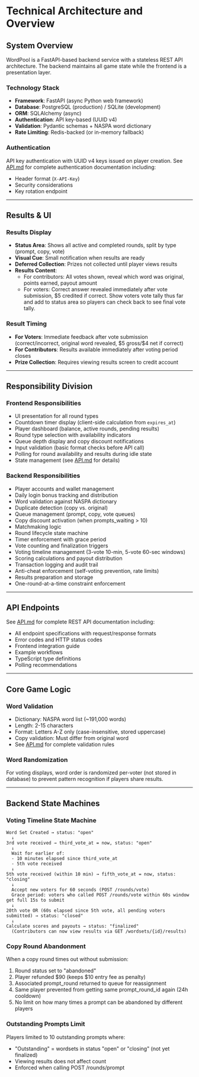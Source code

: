 # Technical Architecture and Overview

## System Overview

WordPool is a FastAPI-based backend service with a stateless REST API architecture. The backend maintains all game state while the frontend is a presentation layer.

### Technology Stack
- **Framework**: FastAPI (async Python web framework)
- **Database**: PostgreSQL (production) / SQLite (development)
- **ORM**: SQLAlchemy (async)
- **Authentication**: API key-based (UUID v4)
- **Validation**: Pydantic schemas + NASPA word dictionary
- **Rate Limiting**: Redis-backed (or in-memory fallback)

### Authentication

API key authentication with UUID v4 keys issued on player creation. See [API.md](API.md) for complete authentication documentation including:
- Header format (`X-API-Key`)
- Security considerations
- Key rotation endpoint

---

## Results & UI

### Results Display
- **Status Area**: Shows all active and completed rounds, split by type (prompt, copy, vote)
- **Visual Cue**: Small notification when results are ready
- **Deferred Collection**: Prizes not collected until player views results
- **Results Content**:
  - For contributors: All votes shown, reveal which word was original, points earned, payout amount
  - For voters: Correct answer revealed immediately after vote submission, \$5 credited if correct. Show voters vote tally thus far and add to status area so players can check back to see final vote tally.

### Result Timing
- **For Voters**: Immediate feedback after vote submission (correct/incorrect, original word revealed, \$5 gross/\$4 net if correct)
- **For Contributors**: Results available immediately after voting period closes
- **Prize Collection**: Requires viewing results screen to credit account

---

## Responsibility Division

### Frontend Responsibilities
- UI presentation for all round types
- Countdown timer display (client-side calculation from `expires_at`)
- Player dashboard (balance, active rounds, pending results)
- Round type selection with availability indicators
- Queue depth display and copy discount notifications
- Input validation (basic format checks before API call)
- Polling for round availability and results during idle state
- State management (see [API.md](API.md#frontend-integration) for details)

### Backend Responsibilities
- Player accounts and wallet management
- Daily login bonus tracking and distribution
- Word validation against NASPA dictionary
- Duplicate detection (copy vs. original)
- Queue management (prompt, copy, vote queues)
- Copy discount activation (when prompts_waiting > 10)
- Matchmaking logic
- Round lifecycle state machine
- Timer enforcement with grace period
- Vote counting and finalization triggers
- Voting timeline management (3-vote 10-min, 5-vote 60-sec windows)
- Scoring calculations and payout distribution
- Transaction logging and audit trail
- Anti-cheat enforcement (self-voting prevention, rate limits)
- Results preparation and storage
- One-round-at-a-time constraint enforcement

---

## API Endpoints

See [API.md](API.md) for complete REST API documentation including:
- All endpoint specifications with request/response formats
- Error codes and HTTP status codes
- Frontend integration guide
- Example workflows
- TypeScript type definitions
- Polling recommendations

---

## Core Game Logic

### Word Validation
- Dictionary: NASPA word list (~191,000 words)
- Length: 2-15 characters
- Format: Letters A-Z only (case-insensitive, stored uppercase)
- Copy validation: Must differ from original word
- See [API.md](API.md#game-configuration) for complete validation rules

### Word Randomization
For voting displays, word order is randomized per-voter (not stored in database) to prevent pattern recognition if players share results.

---

## Backend State Machines

### Voting Timeline State Machine

```
Word Set Created → status: "open"
  ↓
3rd vote received → third_vote_at = now, status: "open"
  ↓
  Wait for earlier of:
  - 10 minutes elapsed since third_vote_at
  - 5th vote received
  ↓
5th vote received (within 10 min) → fifth_vote_at = now, status: "closing"
  ↓
  Accept new voters for 60 seconds (POST /rounds/vote)
  Grace period: voters who called POST /rounds/vote within 60s window get full 15s to submit
  ↓
20th vote OR (60s elapsed since 5th vote, all pending voters submitted) → status: "closed"
  ↓
Calculate scores and payouts → status: "finalized"
  (Contributors can now view results via GET /wordsets/{id}/results)
```

### Copy Round Abandonment

When a copy round times out without submission:
1. Round status set to "abandoned"
2. Player refunded \$90 (keeps \$10 entry fee as penalty)
3. Associated prompt_round returned to queue for reassignment
4. Same player prevented from getting same prompt_round_id again (24h cooldown)
5. No limit on how many times a prompt can be abandoned by different players

### Outstanding Prompts Limit

Players limited to 10 outstanding prompts where:
- "Outstanding" = wordsets in status "open" or "closing" (not yet finalized)
- Viewing results does not affect count
- Enforced when calling POST /rounds/prompt